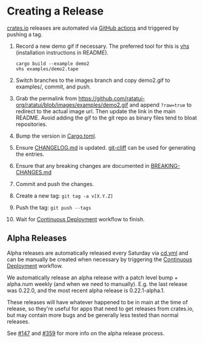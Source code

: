 # Creating a Release

[crates.io](https://crates.io/crates/ratatui) releases are automated via [GitHub
actions](.github/workflows/cd.yml) and triggered by pushing a tag.

1. Record a new demo gif if necessary. The preferred tool for this is
[vhs](https://github.com/charmbracelet/vhs) (installation instructions in README).

   ```shell
   cargo build --example demo2
   vhs examples/demo2.tape
   ```

1. Switch branches to the images branch and copy demo2.gif to examples/, commit, and push.
1. Grab the permalink from <https://github.com/ratatui-org/ratatui/blob/images/examples/demo2.gif> and
   append `?raw=true` to redirect to the actual image url. Then update the link in the main README.
   Avoid adding the gif to the git repo as binary files tend to bloat repositories.

1. Bump the version in [Cargo.toml](Cargo.toml).
1. Ensure [CHANGELOG.md](CHANGELOG.md) is updated. [git-cliff](https://github.com/orhun/git-cliff)
   can be used for generating the entries.
1. Ensure that any breaking changes are documented in [BREAKING-CHANGES.md](./BREAKING-CHANGES.md)
1. Commit and push the changes.
1. Create a new tag: `git tag -a v[X.Y.Z]`
1. Push the tag: `git push --tags`
1. Wait for [Continuous Deployment](https://github.com/ratatui-org/ratatui/actions) workflow to
   finish.

## Alpha Releases

Alpha releases are automatically released every Saturday via [cd.yml](./.github/workflows/cd.yml)
and can be manually be created when necessary by triggering the [Continuous
Deployment](https://github.com/ratatui-org/ratatui/actions/workflows/cd.yml) workflow.

We automatically release an alpha release with a patch level bump + alpha.num weekly (and when we
need to manually). E.g. the last release was 0.22.0, and the most recent alpha release is
0.22.1-alpha.1.

These releases will have whatever happened to be in main at the time of release, so they're useful
for apps that need to get releases from crates.io, but may contain more bugs and be generally less
tested than normal releases.

See [#147](https://github.com/ratatui-org/ratatui/issues/147) and
[#359](https://github.com/ratatui-org/ratatui/pull/359) for more info on the alpha release process.
